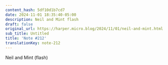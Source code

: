 ```yaml
---
content_hash: 5df10d1b7cd7
date: 2024-11-01 18:35:40-05:00
description: Neil and Mint flash
draft: false
original_url: https://harper.micro.blog/2024/11/01/neil-and-mint.html
sub_title: Untitled
title: 'Note #212'
translationKey: note-212
---
```


Neil and Mint (flash)